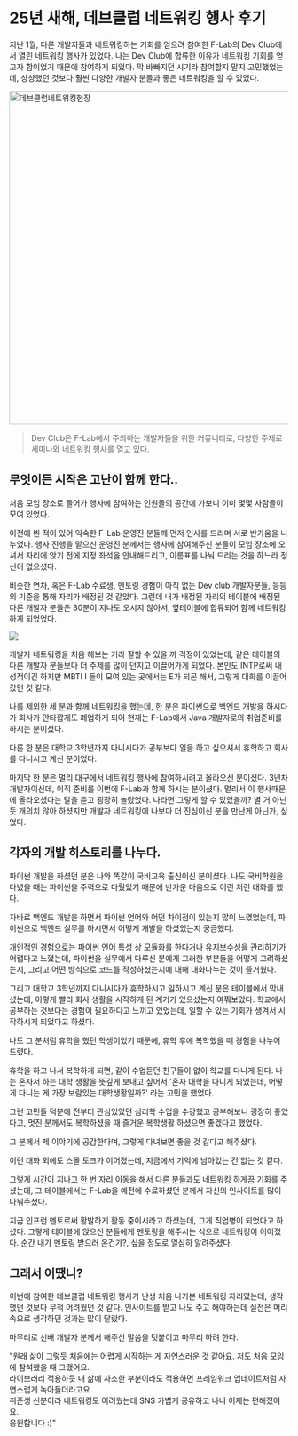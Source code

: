 # 25년 새해, 데브클럽 네트워킹 행사 후기

지난 1월, 다른 개발자들과 네트워킹하는 기회를 얻으려 참여한 F-Lab의 Dev Club에서 열린 네트워킹 행사가 있었다.
나는 Dev Club에 합류한 이유가 네트워킹 기회를 얻고자 함이었기 때문에 참여하게 되었다. 막 바빠지던 시기라 참여할지 말지 고민했었는데, 상상했던 것보다 훨씬 다양한 개발자 분들과 좋은 네트워킹을 할 수 있었다.

<img src="https://github.com/jewoodev/blog_img/blob/main/2025-02-08-DevClub%EB%84%A4%ED%8A%B8%EC%9B%8C%ED%82%B9/devclub%EB%84%A4%ED%8A%B8%EC%9B%8C%ED%82%B9%ED%96%89%EC%82%AC.png?raw=true" alt="데브클럽네트워킹현장" width="600">

> Dev Club은 F-Lab에서 주최하는 개발자들을 위한 커뮤니티로, 다양한 주제로 세미나와 네트워킹 행사를 열고 있다.

## 무엇이든 시작은 고난이 함께 한다..

처음 모임 장소로 들어가 행사에 참여하는 인원들의 공간에 가보니 이미 몇몇 사람들이 모여 있었다.

이전에 뵌 적이 있어 익숙한 F-Lab 운영진 분들께 먼저 인사를 드리며 서로 반가움을 나누었다. 행사 진행을 맡으신 운영진 분께서는 행사에 참여해주신 분들이 모임 장소에 오셔서 자리에 앉기 전에 지정 좌석을 안내해드리고, 이름표를 나눠 드리는 것을 하느라 정신이 없으셨다.

비슷한 연차, 혹은 F-Lab 수료생, 멘토링 경험이 아직 없는 Dev club 개발자분들, 등등의 기준을 통해 자리가 배정된 것 같았다. 그런데 내가 배정된 자리의 테이블에 배정된 다른 개발자 분들은 30분이 지나도 오시지 않아서, 옆테이블에 합류되어 함께 네트워킹 하게 되었었다.

![](https://velog.velcdn.com/images/jewoos15/post/22f92aa5-5cd6-4f1a-8f89-330db90e237e/image.png)

개발자 네트워킹을 처음 해보는 거라 잘할 수 있을 까 걱정이 있었는데, 같은 테이블의 다른 개발자 분들보다 더 주제를 많이 던지고 이끌어가게 되었다. 본인도 INTP로써 내성적이긴 하지만 MBTI I 들이 모여 있는 곳에서는 E가 되곤 해서, 그렇게 대화를 이끌어 갔던 것 같다.

나를 제외한 세 분과 함께 네트워킹을 했는데, 한 분은 파이썬으로 백엔드 개발을 하시다가 회사가 안타깝게도 폐업하게 되어 현재는 F-Lab에서 Java 개발자로의 취업준비를 하시는 분이셨다.

다른 한 분은 대학교 3학년까지 다니시다가 공부보다 일을 하고 싶으셔서 휴학하고 회사를 다니시고 계신 분이었다.

마지막 한 분은 멀리 대구에서 네트워킹 행사에 참여하시려고 올라오신 분이셨다. 3년차 개발자이신데, 이직 준비를 이번에 F-Lab과 함께 하시는 분이셨다. 멀리서 이 행사때문에 올라오셨다는 말을 듣고 굉장히 놀랐었다. 나라면 그렇게 할 수 있었을까? 별 거 아닌 듯 개의치 않아 하셨지만 개발자 네트워킹에 나보다 더 진심이신 분을 만난게 아닌가, 싶었다.

## 각자의 개발 히스토리를 나누다.

파이썬 개발을 하셨던 분은 나와 똑같이 국비교육 출신이신 분이셨다. 나도 국비학원을 다녔을 때는 파이썬을 주력으로 다뤘었기 때문에 반가운 마음으로 이런 저런 대화를 했다.

자바로 백엔드 개발을 하면서 파이썬 언어와 어떤 차이점이 있는지 많이 느꼈었는데, 파이썬으로 백엔드 실무를 하시면서 어떻게 개발을 하셨었는지 궁금했다.

개인적인 경험으로는 파이썬 언어 특성 상 모듈화를 한다거나 유지보수성을 관리하기가 어렵다고 느꼈는데, 파이썬을 실무에서 다루신 분에게 그러한 부분들을 어떻게 고려하셨는지, 그리고 어떤 방식으로 코드를 작성하셨는지에 대해 대화나누는 것이 즐거웠다.

그리고 대학교 3학년까지 다니시다가 휴학하시고 일하시고 계신 분은 테이블에서 막내셨는데, 이렇게 빨리 회사 생활을 시작하게 된 계기가 있으셨는지 여쭤보았다. 학교에서 공부하는 것보다는 경험이 필요하다고 느끼고 있었는데, 일할 수 있는 기회가 생겨서 시작하시게 되었다고 하셨다.

나도 그 분처럼 휴학을 했던 학생이었기 때문에, 휴학 후에 복학했을 때 경험을 나누어 드렸다.

휴학을 하고 나서 복학하게 되면, 같이 수업듣던 친구들이 없이 학교를 다니게 된다. 나는 혼자서 하는 대학 생활을 뜻깊게 보내고 싶어서 '혼자 대학을 다니게 되었는데, 어떻게 다니는 게 가장 보람있는 대학생활일까?' 라는 고민을 했었다.

그런 고민들 덕분에 전부터 관심있었던 심리학 수업을 수강했고 공부해보니 굉장히 좋았다고, 멋진 분께서도 복학하셨을 때 즐거운 복학생활 하셨으면 좋겠다고 했었다.

그 분께서 제 이야기에 공감한다며, 그렇게 다녀보면 좋을 것 같다고 해주셨다.

이런 대화 외에도 스몰 토크가 이어졌는데, 지금에서 기억에 남아있는 건 없는 것 같다.

그렇게 시간이 지나고 한 번 자리 이동을 해서 다른 분들과도 네트워킹 하게끔 기회를 주셨는데, 그 테이블에서는 F-Lab을 예전에 수료하셨던 분께서 자신의 인사이트를 많이 나눠주셨다.

지금 인프런 멘토로써 활발하게 활동 중이시라고 하셨는데, 그게 직업병이 되었다고 하셨다. 그렇게 테이블에 앉으신 분들에게 멘토링을 해주시는 식으로 네트워킹이 이어졌다. 순간 내가 멘토링 받으러 온건가?, 싶을 정도로 열심히 알려주셨다.

## 그래서 어땠니?

이번에 참여한 데브클럽 네트워킹 행사가 난생 처음 나가본 네트워킹 자리였는데, 생각했던 것보다 무척 어려웠던 것 같다. 인사이트를 받고 나도 주고 해야하는데 실전은 머리 속으로 생각하던 것과는 많이 달랐다.

마무리로 선배 개발자 분께서 해주신 말씀을 덧붙이고 마무리 하려 한다.

"원래 삶이 그렇듯 처음에는 어렵게 시작하는 게 자연스러운 것 같아요. 저도 처음 모임에 참석했을 때 그랬어요.  
라이브러리 적용하듯 내 삶에 사소한 부분이라도 적용하면 프레임워크 업데이트처럼 자연스럽게 녹아들더라고요.  
취준생 신분이라 네트워킹도 어려웠는데 SNS 가볍게 공유하고 나니 이제는 편해졌어요.   
응원합니다 :)"
